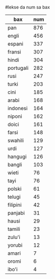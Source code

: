 #lekse da num sa bax

| bax | num |
|-----|-----|
| pan | 876 |
| engli | 456 |
| espani | 337 |
| fransi | 307 |
| hindi | 304 |
| portugali | 282 |
| rusi | 247 |
| turki | 203 |
| cini | 185 |
| arabi | 168 |
| indonesi | 164 |
| niponi | 162 |
| doici | 161 |
| farsi | 148 |
| swahili | 129 |
| urdi | 127 |
| hangugi | 126 |
| bangli | 103 |
| wieti | 76 |
| tayi | 76 |
| polski | 61 |
| telugi | 45 |
| filipini | 42 |
| panjabi | 31 |
| hausi | 29 |
| tamili | 23 |
| zulu'i | 13 |
| yorubi | 12 |
| amari | 7 |
| oromi | 6 |
| ibo'i | 4 |
